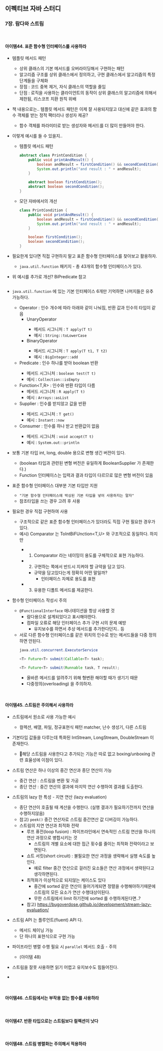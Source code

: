 ## 이펙티브 자바 스터디

### 7장. 람다와 스트림

<br>

#### 아이템44. 표준 함수형 인터페이스를 사용하라

- 템플릿 메서드 패턴
    - 상위 클래스의 기본 메서드를 오버라이딩해서 구현하는 패턴
    - 알고리즘 구조를 상위 클래스에서 정의하고, 구현 클래스에서 알고리즘의 특정 단계들을 구체화
    - 장점 : 코드 중복 제거, 자식 클래스의 역할을 줄임
    - 단점 : 로직을 사용하는 클라이언트의 동작이 상위 클래스의 알고리즘에 의해서 제한됨, 리스코프 치환 원칙 위배

- 책 내용으로는.. 템플릿 메서드 패턴은 이제 잘 사용되지않고 대신에 같은 효과의 함수 객체를 받는 정적 팩터리나 생성자 제공?
    - 함수 객체를 파라미터로 받는 생성자와 메서드를 더 많이 만들어야 한다.

- 이렇게 예시를 들 수 있을지..
    - 템플릿 메서드 패턴
        ```java
        abstract class PrintCondition {
            public void printAndResult() {
                boolean andResult = firstCondition() && secondCondition();
                System.out.println("and result : " + andResult);
            }

            abstract boolean firstCondition();
            abstract boolean secondCondition();
        }
        ```
    - 모던 자바에서의 개선
        ```java // 수정 필요
        class PrintCondition {
            public void printAndResult() {
                boolean andResult = firstCondition() && secondCondition();
                System.out.println("and result : " + andResult);
            }

            boolean firstCondition();
            boolean secondCondition();
        }
        ```

- 필요한게 있다면 직접 구현하지 말고 표준 함수형 인터페이스를 찾아보고 활용하자.
    - ```java.util.function``` 패키지 - 총 43개의 함수형 인터페이스가 있다.

- 위 예시를 추가로 개선? BiPredicate 참고
    ```java

    ```

- ```java.util.function``` 에 있는 기본 인터페이스 6개만 기억하면 나머지들은 유추 가능하다.
    - Operator : 인수 개수에 따라 아래와 같이 나눠짐, 반환 값과 인수의 타입이 같음
        - UnaryOperator<T>
            - 메서드 시그니처 : ```T apply(T t)```
            - 예시 : ```String::toLowerCase```
        - BinaryOperator<T>
            - 메서드 시그니처 : ```T apply(T t1, T t2)```
            - 예시 : ```BigInteger::add```
    - Predicate<T> : 인수 하나를 받아 boolean 반환
        - 메서드 시그니처 : ```boolean test(T t)```
        - 예시 : ```Collection::isEmpty```
    - Function<T,R> : 인수와 반환 타입이 다름
        - 메서드 시그니처 : ```R apply(T t)```
        - 예시 : ```Arrays::asList```
    - Supplier<T> : 인수를 받지않고 값을 반환
        - 메서드 시그니처 : ```T get()```
        - 예시 : ```Instant::now```
    - Consumer<T> : 인수를 하나 받고 반환값이 없음
        - 메서드 시그니처 : ```void accept(T t)```
        - 예시 : ```System.out::println```

- 보통 기본 타입 int, long, double 용으로 변형 생긴 버전이 있다.
    - (boolean 타입과 관련된 변형 버전은 유일하게 BooleanSupplier 가 존재한다.)
    - Function 인터페이스는 입력과 결과 타입이 다르므로 많은 변형 버전이 있음

- 표준 함수형 인터페이스 대부분 기본 타입만 지원
    - ```"기본 함수형 인터페이스에 박싱된 기본 타입을 넣어 사용하지는 말자"```
    - 참조타입을 쓰는 경우 고려 후 사용

- 필요한 경우 직접 구현하여 사용
    - 구조적으로 같은 표준 함수형 인터페이스가 있더라도 직접 구현 필요한 경우가 있다.
    - 예시) Comparator<T> 는 ToIntBiFUnction<T,U> 와 구조적으로 동일하다. 하지만
        - 1. Comparator 라는 네이밍이 용도를 구체적으로 표현 가능하다.
        - 2. 구현하는 쪽에서 반드시 지켜야 할 규약을 담고 있다.
            - 규약을 담고있다는게 정확히 어떤 말일까?
                - 인터페이스 자체로 용도를 표현
        - 3. 유용한 디폴트 메서드를 제공한다.

- 함수형 인터페이스 작성시 주의
    - ```@FunctionalInterface``` 애너테이션을 항상 사용할 것
        - 람다용으로 설계되었다고 표시해야한다.
        - 컴파일 오류로 해당 인터페이스 추가 구현 시의 문제 예방
            - 유지보수를 하면서 추상 메서드를 추가한다던지.. 등
    - 서로 다른 함수형 인터페이스를 같은 위치의 인수로 받는 메서드들을 다중 정의하면 안된다.
        ```java
        java.util.concurrent.ExecutorService
        
        <T> Future<T> submit(Callable<T> task);

        <T> Future<T> submit(Runnable task, T result);
        ```
        - 올바른 메서드를 알려주기 위해 형변환 해야할 때가 생기기 때문
        - 다중정의(overloading) 을 주의하자.

<br>

#### 아이템45. 스트림은 주의해서 사용하라

- 스트림에서 원소로 사용 가능한 예시
    - 컬렉션, 배열, 파일, 정규표현식 패턴 matcher, 난수 생성기, 다른 스트림
 
- 기본타입 값들을 다루는데 특화된 IntStream, LongStream, DoubleStream 이 존재한다.
    - 해당 스트림을 사용한다고 추가되는 기능은 따로 없고 boxing/unboxing 관련 효율성에 이점이 있다.

- 스트림 연산은 하나 이상의 중간 연산과 종단 연산이 가능
    - 중간 연산 : 스트림을 변환 및 가공
    - 종단 연산 : 중간 연산의 결과에 마지막 연산 수행하여 결과를 도출한다.

- 스트림의 lazy 한 특성 - 지연 연산 (lazy evaluation)
    - 종단 연산이 호출될 때 계산을 수행한다. (실행 결과가 필요하기전까지 연산을 수행하지않음)
    - 참고) ```peek()``` 중간 연산자로 스트림 중간연산 값 디버깅이 가능하다.
    - 스트림의 지연 연산과 최적화 전략
        - 루프 퓨전(loop fusion) : 파이프라인에서 연속적인 스트림 연산을 하나의 연산 과정으로 병합시키는 것
            - 스트림의 개별 요소에 대한 접근 횟수를 줄이는 최적화 전략이라고 보면된다.
        - 쇼트 서킷(short circuit) : 불필요한 연산 과정을 생략해서 실행 속도를 높인다.
            - 예로 filter 중간 연산으로 걸러진 요소들은 연산 과정에서 생략된다고 생각하면된다.
        - 최적화가 이상적으로 되지않는 케이스도 있다
            - 중간에 sorted 같은 연산이 들어가게되면 정렬을 수행해야하기때문에 스트림의 모든 요소가 연산 수행대상이된다.
            - 무한 스트림에서 limit 하기전에 sorted 를 수행하게된다면..?
        - 참고) https://bugoverdose.github.io/development/stream-lazy-evaluation/

- 스트림 API 는 플루언트(fluent) API 다.
    - 메서드 체이닝 가능
    - 단 하나의 표현식으로 구현 가능

- 파이프라인 병렬 수행 필요 시 ```parallel``` 메서드 호출 - 주의
    - (아이템 48)

- 스트림을 잘못 사용하면 읽기 어렵고 유지보수도 힘들어진다.

- 



<br>

#### 아이템46. 스트림에서는 부작용 없는 함수를 사용하라

<br>

#### 아이템47. 반환 타입으로는 스트림보다 컬렉션이 낫다

<br>

#### 아이템48. 스트림 병렬화는 주의해서 적용하라




